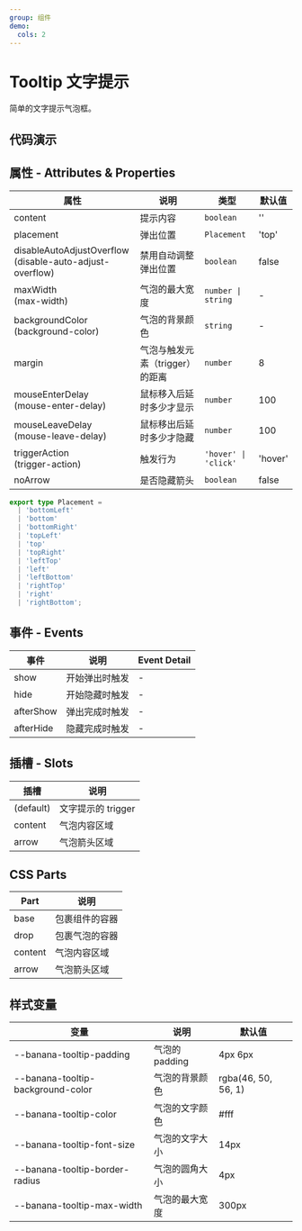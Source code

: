 ```yaml
---
group: 组件
demo:
  cols: 2
---
```


# Tooltip 文字提示

简单的文字提示气泡框。

## 代码演示

<code src="./demos/basicUsage.tsx"></code>
<code src="./demos/placement.tsx"></code>
<code src="./demos/triggerAction.tsx"></code>
<code src="./demos/noArrow.tsx"></code>
<code src="./demos/empty.tsx"></code>
<code src="./demos/maxWidth.tsx"></code>
<code src="./demos/backgroundColor.tsx"></code>

## 属性 - Attributes & Properties

| 属性                                                            | 说明                            | 类型                 | 默认值  |
| --------------------------------------------------------------- | ------------------------------- | -------------------- | ------- |
| content                                                         | 提示内容                        | `boolean`            | ''      |
| placement                                                       | 弹出位置                        | `Placement`          | 'top'   |
| disableAutoAdjustOverflow <br /> (disable-auto-adjust-overflow) | 禁用自动调整弹出位置            | `boolean`            | false   |
| maxWidth <br /> (max-width)                                     | 气泡的最大宽度                  | `number \| string `  | -       |
| backgroundColor <br /> (background-color)                       | 气泡的背景颜色                  | `string`             | -       |
| margin                                                          | 气泡与触发元素（trigger）的距离 | `number`             | 8       |
| mouseEnterDelay <br /> (mouse-enter-delay)                      | 鼠标移入后延时多少才显示        | `number`             | 100     |
| mouseLeaveDelay <br /> (mouse-leave-delay)                      | 鼠标移出后延时多少才隐藏        | `number`             | 100     |
| triggerAction <br /> (trigger-action)                           | 触发行为                        | `'hover' \| 'click'` | 'hover' |
| noArrow                                                         | 是否隐藏箭头                    | `boolean`            | false   |

```typescript
export type Placement =
  | 'bottomLeft'
  | 'bottom'
  | 'bottomRight'
  | 'topLeft'
  | 'top'
  | 'topRight'
  | 'leftTop'
  | 'left'
  | 'leftBottom'
  | 'rightTop'
  | 'right'
  | 'rightBottom';
```

## 事件 - Events

| 事件      | 说明           | Event Detail |
| --------- | -------------- | ------------ |
| show      | 开始弹出时触发 | -            |
| hide      | 开始隐藏时触发 | -            |
| afterShow | 弹出完成时触发 | -            |
| afterHide | 隐藏完成时触发 | -            |

## 插槽 - Slots

| 插槽      | 说明               |
| --------- | ------------------ |
| (default) | 文字提示的 trigger |
| content   | 气泡内容区域       |
| arrow     | 气泡箭头区域       |

## CSS Parts

| Part    | 说明           |
| ------- | -------------- |
| base    | 包裹组件的容器 |
| drop    | 包裹气泡的容器 |
| content | 气泡内容区域   |
| arrow   | 气泡箭头区域   |

## 样式变量

| 变量                              | 说明           | 默认值              |
| --------------------------------- | -------------- | ------------------- |
| --banana-tooltip-padding          | 气泡的 padding | 4px 6px             |
| --banana-tooltip-background-color | 气泡的背景颜色 | rgba(46, 50, 56, 1) |
| --banana-tooltip-color            | 气泡的文字颜色 | #fff                |
| --banana-tooltip-font-size        | 气泡的文字大小 | 14px                |
| --banana-tooltip-border-radius    | 气泡的圆角大小 | 4px                 |
| --banana-tooltip-max-width        | 气泡的最大宽度 | 300px               |
